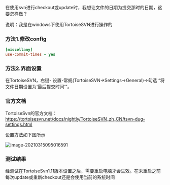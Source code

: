 在使用svn进行checkout或update时，我想让文件的日期为提交那时的日期，这要怎样做？

说明：我是在windows下使用TortoiseSVN进行操作的

### 方法1.修改config

```ini
[miscellany]
use-commit-times = yes
```

### 方法2.界面设置

在TortoiseSVN，右键- 设置-常规(TortoiseSVN->Settings->General)->勾选 “将文件日期设置为‘最后提交时间’”。

### 官方文档

TortoiseSvn的官方文档：https://tortoisesvn.net/docs/nightly/TortoiseSVN_zh_CN/tsvn-dug-settings.html

设置方法如下图所示

![image-20210315095016591](https://img2020.cnblogs.com/blog/363476/202103/363476-20210315100039762-1659631057.png)

### 测试结果

经测试在TortoiseSvn1.11版本设置之后，需要重启电脑才会生效。在未重启之前每次update或重新checkout还是会使用当前的系统时间
